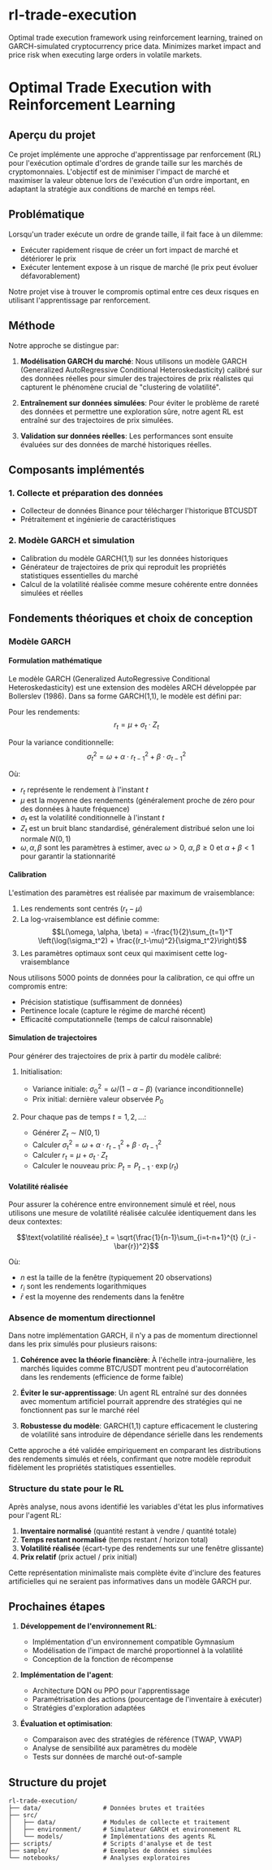 # rl-trade-execution
Optimal trade execution framework using reinforcement learning, trained on GARCH-simulated cryptocurrency price data. Minimizes market impact and price risk when executing large orders in volatile markets.

# Optimal Trade Execution with Reinforcement Learning

## Aperçu du projet

Ce projet implémente une approche d'apprentissage par renforcement (RL) pour l'exécution optimale d'ordres de grande taille sur les marchés de cryptomonnaies. L'objectif est de minimiser l'impact de marché et maximiser la valeur obtenue lors de l'exécution d'un ordre important, en adaptant la stratégie aux conditions de marché en temps réel.

## Problématique

Lorsqu'un trader exécute un ordre de grande taille, il fait face à un dilemme:
- Exécuter rapidement risque de créer un fort impact de marché et détériorer le prix
- Exécuter lentement expose à un risque de marché (le prix peut évoluer défavorablement)

Notre projet vise à trouver le compromis optimal entre ces deux risques en utilisant l'apprentissage par renforcement.

## Méthode

Notre approche se distingue par:

1. **Modélisation GARCH du marché**: Nous utilisons un modèle GARCH (Generalized AutoRegressive Conditional Heteroskedasticity) calibré sur des données réelles pour simuler des trajectoires de prix réalistes qui capturent le phénomène crucial de "clustering de volatilité".

2. **Entraînement sur données simulées**: Pour éviter le problème de rareté des données et permettre une exploration sûre, notre agent RL est entraîné sur des trajectoires de prix simulées.

3. **Validation sur données réelles**: Les performances sont ensuite évaluées sur des données de marché historiques réelles.

## Composants implémentés

### 1. Collecte et préparation des données
- Collecteur de données Binance pour télécharger l'historique BTCUSDT
- Prétraitement et ingénierie de caractéristiques

### 2. Modèle GARCH et simulation
- Calibration du modèle GARCH(1,1) sur les données historiques
- Générateur de trajectoires de prix qui reproduit les propriétés statistiques essentielles du marché
- Calcul de la volatilité réalisée comme mesure cohérente entre données simulées et réelles

## Fondements théoriques et choix de conception

### Modèle GARCH

#### Formulation mathématique
Le modèle GARCH (Generalized AutoRegressive Conditional Heteroskedasticity) est une extension des modèles ARCH développée par Bollerslev (1986). Dans sa forme GARCH(1,1), le modèle est défini par:

Pour les rendements:
$$r_t = \mu + \sigma_t \cdot Z_t$$

Pour la variance conditionnelle:
$$\sigma_t^2 = \omega + \alpha \cdot r_{t-1}^2 + \beta \cdot \sigma_{t-1}^2$$

Où:
- $r_t$ représente le rendement à l'instant $t$
- $\mu$ est la moyenne des rendements (généralement proche de zéro pour des données à haute fréquence)
- $\sigma_t$ est la volatilité conditionnelle à l'instant $t$
- $Z_t$ est un bruit blanc standardisé, généralement distribué selon une loi normale $N(0,1)$
- $\omega, \alpha, \beta$ sont les paramètres à estimer, avec $\omega > 0$, $\alpha, \beta \geq 0$ et $\alpha + \beta < 1$ pour garantir la stationnarité

#### Calibration
L'estimation des paramètres est réalisée par maximum de vraisemblance:
1. Les rendements sont centrés ($r_t - \mu$)
2. La log-vraisemblance est définie comme:
   $$L(\omega, \alpha, \beta) = -\frac{1}{2}\sum_{t=1}^T \left(\log(\sigma_t^2) + \frac{(r_t-\mu)^2}{\sigma_t^2}\right)$$
3. Les paramètres optimaux sont ceux qui maximisent cette log-vraisemblance

Nous utilisons 5000 points de données pour la calibration, ce qui offre un compromis entre:
- Précision statistique (suffisamment de données)
- Pertinence locale (capture le régime de marché récent)
- Efficacité computationnelle (temps de calcul raisonnable)

#### Simulation de trajectoires
Pour générer des trajectoires de prix à partir du modèle calibré:

1. Initialisation:
   - Variance initiale: $\sigma_0^2 = \omega/(1-\alpha-\beta)$ (variance inconditionnelle)
   - Prix initial: dernière valeur observée $P_0$

2. Pour chaque pas de temps $t = 1, 2, \ldots$:
   - Générer $Z_t \sim N(0,1)$
   - Calculer $\sigma_t^2 = \omega + \alpha \cdot r_{t-1}^2 + \beta \cdot \sigma_{t-1}^2$
   - Calculer $r_t = \mu + \sigma_t \cdot Z_t$
   - Calculer le nouveau prix: $P_t = P_{t-1} \cdot \exp(r_t)$

#### Volatilité réalisée
Pour assurer la cohérence entre environnement simulé et réel, nous utilisons une mesure de volatilité réalisée calculée identiquement dans les deux contextes:

$$\text{volatilité réalisée}_t = \sqrt{\frac{1}{n-1}\sum_{i=t-n+1}^{t} (r_i - \bar{r})^2}$$

Où:
- $n$ est la taille de la fenêtre (typiquement 20 observations)
- $r_i$ sont les rendements logarithmiques
- $\bar{r}$ est la moyenne des rendements dans la fenêtre

### Absence de momentum directionnel
Dans notre implémentation GARCH, il n'y a pas de momentum directionnel dans les prix simulés pour plusieurs raisons:

1. **Cohérence avec la théorie financière**: À l'échelle intra-journalière, les marchés liquides comme BTC/USDT montrent peu d'autocorrélation dans les rendements (efficience de forme faible)

2. **Éviter le sur-apprentissage**: Un agent RL entraîné sur des données avec momentum artificiel pourrait apprendre des stratégies qui ne fonctionnent pas sur le marché réel

3. **Robustesse du modèle**: GARCH(1,1) capture efficacement le clustering de volatilité sans introduire de dépendance sérielle dans les rendements

Cette approche a été validée empiriquement en comparant les distributions des rendements simulés et réels, confirmant que notre modèle reproduit fidèlement les propriétés statistiques essentielles.

### Structure du state pour le RL
Après analyse, nous avons identifié les variables d'état les plus informatives pour l'agent RL:

1. **Inventaire normalisé** (quantité restant à vendre / quantité totale)
2. **Temps restant normalisé** (temps restant / horizon total)
3. **Volatilité réalisée** (écart-type des rendements sur une fenêtre glissante)
4. **Prix relatif** (prix actuel / prix initial)

Cette représentation minimaliste mais complète évite d'inclure des features artificielles qui ne seraient pas informatives dans un modèle GARCH pur.

## Prochaines étapes

1. **Développement de l'environnement RL**:
   - Implémentation d'un environnement compatible Gymnasium
   - Modélisation de l'impact de marché proportionnel à la volatilité
   - Conception de la fonction de récompense

2. **Implémentation de l'agent**:
   - Architecture DQN ou PPO pour l'apprentissage
   - Paramétrisation des actions (pourcentage de l'inventaire à exécuter)
   - Stratégies d'exploration adaptées

3. **Évaluation et optimisation**:
   - Comparaison avec des stratégies de référence (TWAP, VWAP)
   - Analyse de sensibilité aux paramètres du modèle
   - Tests sur données de marché out-of-sample

## Structure du projet

```
rl-trade-execution/
├── data/                 # Données brutes et traitées
├── src/
│   ├── data/             # Modules de collecte et traitement
│   ├── environment/      # Simulateur GARCH et environnement RL  
│   └── models/           # Implémentations des agents RL
├── scripts/              # Scripts d'analyse et de test
├── sample/               # Exemples de données simulées
└── notebooks/            # Analyses exploratoires
```